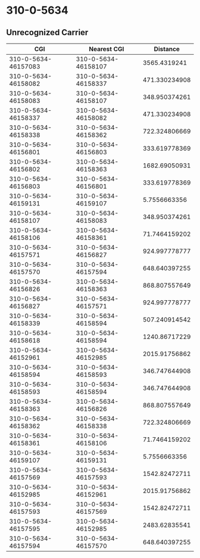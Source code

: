 # 310-0-5634
## Unrecognized Carrier


| CGI | Nearest CGI | Distance |
|-----|-------------|----------|
| 310-0-5634-46157083 | 310-0-5634-46158107 | 3565.4319241 |
| 310-0-5634-46158082 | 310-0-5634-46158337 | 471.330234908 |
| 310-0-5634-46158083 | 310-0-5634-46158107 | 348.950374261 |
| 310-0-5634-46158337 | 310-0-5634-46158082 | 471.330234908 |
| 310-0-5634-46158338 | 310-0-5634-46158362 | 722.324806669 |
| 310-0-5634-46156801 | 310-0-5634-46156803 | 333.619778369 |
| 310-0-5634-46156802 | 310-0-5634-46158363 | 1682.69050931 |
| 310-0-5634-46156803 | 310-0-5634-46156801 | 333.619778369 |
| 310-0-5634-46159131 | 310-0-5634-46159107 | 5.7556663356 |
| 310-0-5634-46158107 | 310-0-5634-46158083 | 348.950374261 |
| 310-0-5634-46158106 | 310-0-5634-46158361 | 71.7464159202 |
| 310-0-5634-46157571 | 310-0-5634-46156827 | 924.997778777 |
| 310-0-5634-46157570 | 310-0-5634-46157594 | 648.640397255 |
| 310-0-5634-46156826 | 310-0-5634-46158363 | 868.807557649 |
| 310-0-5634-46156827 | 310-0-5634-46157571 | 924.997778777 |
| 310-0-5634-46158339 | 310-0-5634-46158594 | 507.240914542 |
| 310-0-5634-46158618 | 310-0-5634-46158594 | 1240.86717229 |
| 310-0-5634-46152961 | 310-0-5634-46152985 | 2015.91756862 |
| 310-0-5634-46158594 | 310-0-5634-46158593 | 346.747644908 |
| 310-0-5634-46158593 | 310-0-5634-46158594 | 346.747644908 |
| 310-0-5634-46158363 | 310-0-5634-46156826 | 868.807557649 |
| 310-0-5634-46158362 | 310-0-5634-46158338 | 722.324806669 |
| 310-0-5634-46158361 | 310-0-5634-46158106 | 71.7464159202 |
| 310-0-5634-46159107 | 310-0-5634-46159131 | 5.7556663356 |
| 310-0-5634-46157569 | 310-0-5634-46157593 | 1542.82472711 |
| 310-0-5634-46152985 | 310-0-5634-46152961 | 2015.91756862 |
| 310-0-5634-46157593 | 310-0-5634-46157569 | 1542.82472711 |
| 310-0-5634-46157595 | 310-0-5634-46152985 | 2483.62835541 |
| 310-0-5634-46157594 | 310-0-5634-46157570 | 648.640397255 |
